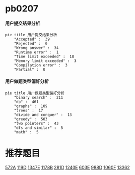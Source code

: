 # pb0207

<!-- tabs:start -->



#### **用户提交结果分析**

```mermaid
pie title 用户提交结果分析
    "Accepted" :  39
    "Rejected" :  0
    "Wrong answer" :  34
    "Runtime error" :  1
    "Time limit exceeded" :  18
    "Memory limit exceeded" :  3
    "Compilation error" :  3
    "Partial" :  0
```

#### **用户做题类型偏好分析**

```mermaid
pie title 用户做题类型偏好分析
    "binary search" :  211
    "dp" :  461
    "graphs" :  109
    "trees" :  17
    "divide and conquer" :  13
    "greedy" :  503
    "two pointers" :  43
    "dfs and similar" :  5
    "math" :  5
```



<!-- tabs:end -->
# 推荐题目
[572A](https://codeforces.com/contest/572/problem/A)
[119D](https://codeforces.com/contest/119/problem/D)
[1347E](https://codeforces.com/contest/1347/problem/E)
[1178B](https://codeforces.com/contest/1178/problem/B)
[281D](https://codeforces.com/contest/281/problem/D)
[1240E](https://codeforces.com/contest/1240/problem/E)
[603E](https://codeforces.com/contest/603/problem/E)
[988D](https://codeforces.com/contest/988/problem/D)
[1060F](https://codeforces.com/contest/1060/problem/F)
[13362](https://codeforces.com/contest/1336/problem/2)
